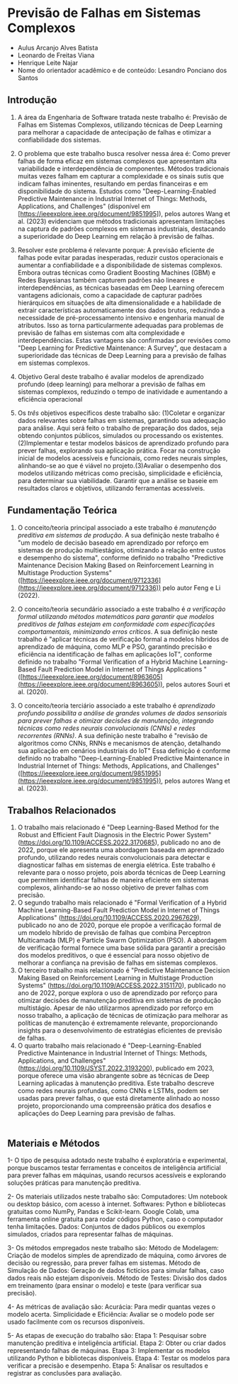 # Previsão de Falhas em Sistemas Complexos 

* Aulus Arcanjo Alves Batista
* Leonardo de Freitas Viana
* Henrique Leite Najar
* Nome do orientador acadêmico e de conteúdo: Lesandro Ponciano dos Santos


## Introdução

1. A área da Engenharia de Software tratada neste trabalho é: Previsão de Falhas em Sistemas Complexos, utilizando técnicas de Deep Learning para melhorar a capacidade de antecipação de falhas e otimizar a confiabilidade dos sistemas.

2. O problema que este trabalho busca resolver nessa área é: Como prever falhas de forma eficaz em sistemas complexos que apresentam alta variabilidade e interdependência de componentes. Métodos tradicionais muitas vezes falham em capturar a complexidade e os sinais sutis que indicam falhas iminentes, resultando em perdas financeiras e em disponibilidade do sistema. Estudos como "Deep-Learning-Enabled Predictive Maintenance in Industrial Internet of Things: Methods, Applications, and Challenges" (disponível em [https://ieeexplore.ieee.org/document/9851995]), pelos autores Wang et al. (2023) evidenciam que métodos tradicionais apresentam limitações na captura de padrões complexos em sistemas industriais, destacando a superioridade do Deep Learning em relação à previsão de falhas.

3. Resolver este problema é relevante porque: A previsão eficiente de falhas pode evitar paradas inesperadas, reduzir custos operacionais e aumentar a confiabilidade e a disponibilidade de sistemas complexos. Embora outras técnicas como Gradient Boosting Machines (GBM) e Redes Bayesianas também capturem padrões não lineares e interdependências, as técnicas baseadas em Deep Learning oferecem vantagens adicionais, como a capacidade de capturar padrões hierárquicos em situações de alta dimensionalidade e a habilidade de extrair características automaticamente dos dados brutos, reduzindo a necessidade de pré-processamento intensivo e engenharia manual de atributos. Isso as torna particularmente adequadas para problemas de previsão de falhas em sistemas com alta complexidade e interdependências. Estas vantagens são confirmadas por revisões como "Deep Learning for Predictive Maintenance: A Survey", que destacam a superioridade das técnicas de Deep Learning para a previsão de falhas em sistemas complexos.

4. Objetivo Geral deste trabalho é avaliar modelos de aprendizado profundo (deep learning) para melhorar a previsão de falhas em sistemas complexos, reduzindo o tempo de inatividade e aumentando a eficiência operacional

5. Os *três* objetivos específicos deste trabalho são: (1)Coletar e organizar dados relevantes sobre falhas em sistemas, garantindo sua adequação para análise. Aqui será feito o trabalho de preparação dos dados, seja obtendo conjuntos públicos, simulados ou processando os existentes.(2)Implementar e testar modelos básicos de aprendizado profundo para prever falhas, explorando sua aplicação prática. Focar na construção inicial de modelos acessíveis e funcionais, como redes neurais simples, alinhando-se ao que é viável no projeto.(3)Avaliar o desempenho dos modelos utilizando métricas como precisão, simplicidade e eficiência, para determinar sua viabilidade. Garantir que a análise se baseie em resultados claros e objetivos, utilizando ferramentas acessíveis.

## Fundamentação Teórica

1. O conceito/teoria principal associado a este trabalho é _manutenção preditiva em sistemas de produção_. A sua definição neste trabalho é "um modelo de decisão baseado em aprendizado por reforço em sistemas de produção multiestágios, otimizando a relação entre custos e desempenho do sistema​", conforme definido no trabalho "Predictive Maintenance Decision Making Based
on Reinforcement Learning in Multistage Production Systems" ([https://ieeexplore.ieee.org/document/9712336](https://ieeexplore.ieee.org/document/9712336)) pelo autor Feng e Li (2022).

2. O conceito/teoria secundário associado a este trabalho é _a verificação formal utilizando métodos matemáticos para garantir que modelos preditivos de falhas estejam em conformidade com especificações comportamentais, minimizando erros críticos_. A sua definição neste trabalho é "aplicar técnicas de verificação formal a modelos híbridos de aprendizado de máquina, como MLP e PSO, garantindo precisão e eficiência na identificação de falhas em aplicações IoT​", conforme definido no trabalho "Formal Verification of a Hybrid Machine Learning-Based Fault Prediction Model in Internet of Things Applications " ([https://ieeexplore.ieee.org/document/8963605](https://ieeexplore.ieee.org/document/8963605)), pelos autores Souri et al. (2020).

3. O conceito/teoria terciário associado a este trabalho é _aprendizado profundo possibilita a análise de grandes volumes de dados sensoriais para prever falhas e otimizar decisões de manutenção, integrando técnicas como redes neurais convolucionais (CNNs) e redes recorrentes (RNNs)_. A sua definição neste trabalho é "revisão de algoritmos como CNNs, RNNs e mecanismos de atenção, detalhando sua aplicação em cenários industriais do IoT​" Essa definição é conforme definido no trabalho "Deep-Learning-Enabled Predictive Maintenance in Industrial Internet of Things: Methods, Applications, and Challenges" ([https://ieeexplore.ieee.org/document/9851995](https://ieeexplore.ieee.org/document/9851995)), pelos autores Wang et al. (2023).

## Trabalhos Relacionados

1. O trabalho mais relacionado é "Deep Learning-Based Method for the Robust and Efficient Fault Diagnosis in the Electric Power System" (https://doi.org/10.1109/ACCESS.2022.3170685), publicado no ano de 2022, porque ele apresenta uma abordagem baseada em aprendizado profundo, utilizando redes neurais convolucionais para detectar e diagnosticar falhas em sistemas de energia elétrica. Este trabalho é relevante para o nosso projeto, pois aborda técnicas de Deep Learning que permitem identificar falhas de maneira eficiente em sistemas complexos, alinhando-se ao nosso objetivo de prever falhas com precisão.<br/>
2. O segundo trabalho mais relacionado é "Formal Verification of a Hybrid Machine Learning-Based Fault Prediction Model in Internet of Things Applications" (https://doi.org/10.1109/ACCESS.2020.2967629), publicado no ano de 2020, porque ele propõe a verificação formal de um modelo híbrido de previsão de falhas que combina Perceptron Multicamada (MLP) e Particle Swarm Optimization (PSO). A abordagem de verificação formal fornece uma base sólida para garantir a precisão dos modelos preditivos, o que é essencial para nosso objetivo de melhorar a confiança na previsão de falhas em sistemas complexos.<br/>
3. O terceiro trabalho mais relacionado é "Predictive Maintenance Decision Making Based on Reinforcement Learning in Multistage Production Systems" (https://doi.org/10.1109/ACCESS.2022.3151170), publicado no ano de 2022, porque explora o uso de aprendizado por reforço para otimizar decisões de manutenção preditiva em sistemas de produção multistágio. Apesar de não utilizarmos aprendizado por reforço em nosso trabalho, a aplicação de técnicas de otimização para melhorar as políticas de manutenção é extremamente relevante, proporcionando insights para o desenvolvimento de estratégias eficientes de previsão de falhas.<br/>
4. O quarto trabalho mais relacionado é "Deep-Learning-Enabled Predictive Maintenance in Industrial Internet of Things: Methods, Applications, and Challenges" (https://doi.org/10.1109/JSYST.2022.3193200), publicado em 2023, porque oferece uma visão abrangente sobre as técnicas de Deep Learning aplicadas à manutenção preditiva. Este trabalho descreve como redes neurais profundas, como CNNs e LSTMs, podem ser usadas para prever falhas, o que está diretamente alinhado ao nosso projeto, proporcionando uma compreensão prática dos desafios e aplicações do Deep Learning para previsão de falhas.<br/><br/>

## Materiais e Métodos

1- O tipo de pesquisa adotado neste trabalho é exploratória e experimental, porque buscamos testar ferramentas e conceitos de inteligência artificial para prever falhas em máquinas, usando recursos acessíveis e explorando soluções práticas para manutenção preditiva.

2- Os materiais utilizados neste trabalho são: Computadores: Um notebook ou desktop básico, com acesso à internet.
Softwares: Python e bibliotecas gratuitas como NumPy, Pandas e Scikit-learn. Google Colab, uma ferramenta online gratuita para rodar códigos Python, caso o computador tenha limitações. 
Dados: Conjuntos de dados públicos ou exemplos simulados, criados para representar falhas de máquinas.

3- Os métodos empregados neste trabalho são: Método de Modelagem: Criação de modelos simples de aprendizado de máquina, como árvores de decisão ou regressão, para prever falhas em sistemas.
Método de Simulação de Dados: Geração de dados fictícios para simular falhas, caso dados reais não estejam disponíveis.
Método de Testes: Divisão dos dados em treinamento (para ensinar o modelo) e teste (para verificar sua precisão).

4- As métricas de avaliação são: Acurácia: Para medir quantas vezes o modelo acerta. Simplicidade e Eficiência: Avaliar se o modelo pode ser usado facilmente com os recursos disponíveis.

5- As etapas de execução do trabalho são:
Etapa 1: Pesquisar sobre manutenção preditiva e inteligência artificial.
Etapa 2: Obter ou criar dados representando falhas de máquinas.
Etapa 3: Implementar os modelos utilizando Python e bibliotecas disponíveis.
Etapa 4: Testar os modelos para verificar a precisão e desempenho.
Etapa 5: Analisar os resultados e registrar as conclusões para avaliação.

